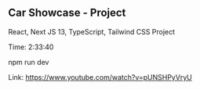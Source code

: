 ## Car Showcase - Project

React, Next JS 13, TypeScript, Tailwind CSS Project

Time: 2:33:40

npm run dev

Link: https://www.youtube.com/watch?v=pUNSHPyVryU


